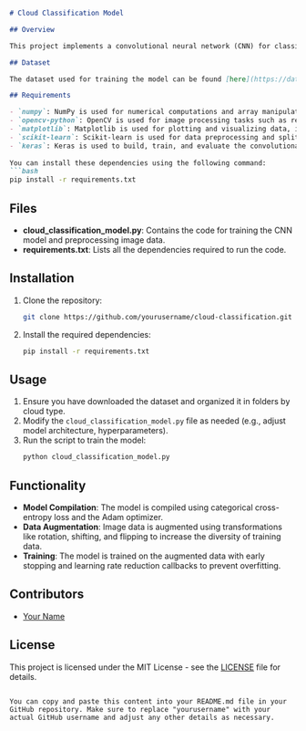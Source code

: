 

```markdown
# Cloud Classification Model

## Overview

This project implements a convolutional neural network (CNN) for classifying cloud types, including Nimbus, Cirrus, etc. The model is trained using image data augmented with various transformations like rotation, shifting, and flipping to improve robustness.

## Dataset

The dataset used for training the model can be found [here](https://dataverse.harvard.edu/dataset.xhtml?persistentId=doi:10.7910/DVN/CADDPD). It includes images of different cloud types organized in folders by cloud type.

## Requirements

- `numpy`: NumPy is used for numerical computations and array manipulation.
- `opencv-python`: OpenCV is used for image processing tasks such as reading, resizing, and manipulating images.
- `matplotlib`: Matplotlib is used for plotting and visualizing data, including images and model performance metrics.
- `scikit-learn`: Scikit-learn is used for data preprocessing and splitting, as well as for evaluating the model's performance.
- `keras`: Keras is used to build, train, and evaluate the convolutional neural network model.
  
You can install these dependencies using the following command:
```bash
pip install -r requirements.txt
```

## Files

- **cloud_classification_model.py**: Contains the code for training the CNN model and preprocessing image data.
- **requirements.txt**: Lists all the dependencies required to run the code.

## Installation

1. Clone the repository:
   ```bash
   git clone https://github.com/yourusername/cloud-classification.git
   ```
2. Install the required dependencies:
   ```bash
   pip install -r requirements.txt
   ```

## Usage

1. Ensure you have downloaded the dataset and organized it in folders by cloud type.
2. Modify the `cloud_classification_model.py` file as needed (e.g., adjust model architecture, hyperparameters).
3. Run the script to train the model:
   ```bash
   python cloud_classification_model.py
   ```

## Functionality

- **Model Compilation**: The model is compiled using categorical cross-entropy loss and the Adam optimizer.
- **Data Augmentation**: Image data is augmented using transformations like rotation, shifting, and flipping to increase the diversity of training data.
- **Training**: The model is trained on the augmented data with early stopping and learning rate reduction callbacks to prevent overfitting.

## Contributors

- [Your Name](https://github.com/yourusername)

## License

This project is licensed under the MIT License - see the [LICENSE](LICENSE) file for details.
```

You can copy and paste this content into your README.md file in your GitHub repository. Make sure to replace "yourusername" with your actual GitHub username and adjust any other details as necessary.
